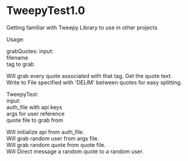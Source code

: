 # TweepyTest1.0
Getting familiar with Tweepy Library to use in other projects


Usage:

grabQuotes:
  input:  
    filename  
    tag to grab  
  
  Will grab every quote associated with that tag. Get the quote text.    
  Write to File specified with 'DELIM' between quotes for easy splitting.  
  
TweepyTest:  
  input:  
    auth_file with api keys  
    args for user reference  
    quote file to grab from  
         
  Will initialize api from auth_file.  
  Will grab random user from args file.  
  Will grab random quote from quote file.  
  Will Direct message a random quote to a random user.  
